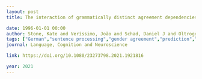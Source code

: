 ```yaml
---
layout: post
title: The interaction of grammatically distinct agreement dependencies in predictive processing

date: 1996-01-01 00:00
author: Stone, Kate and Veríssimo, João and Schad, Daniel J and Oltrogge, Elise and Vasishth, Shravan and Lago, Sol
tags: ["German","sentence processing","gender agreement","prediction","visual world paradigm"]
journal: Language, Cognition and Neuroscience

link: https://doi.org/10.1080/23273798.2021.1921816

year: 2021
---
```



